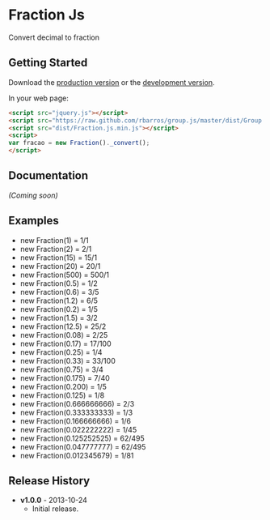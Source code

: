 # Fraction Js

Convert decimal to fraction

## Getting Started
Download the [production version][min] or the [development version][max].

[min]: https://raw.github.com/rbarros/fraction.js/master/dist/Fraction.js.min.js
[max]: https://raw.github.com/rbarros/fraction.js/master/dist/Fraction.js.js

In your web page:

```html
<script src="jquery.js"></script>
<script src="https://raw.github.com/rbarros/group.js/master/dist/Group.min.js"></script>
<script src="dist/Fraction.js.min.js"></script>
<script>
var fracao = new Fraction()._convert();
</script>
```

## Documentation
_(Coming soon)_

## Examples
 * new Fraction(1) = 1/1
 * new Fraction(2) = 2/1
 * new Fraction(15) = 15/1
 * new Fraction(20) = 20/1
 * new Fraction(500) = 500/1
 * new Fraction(0.5) = 1/2
 * new Fraction(0.6) = 3/5
 * new Fraction(1.2) = 6/5
 * new Fraction(0.2) = 1/5
 * new Fraction(1.5) = 3/2
 * new Fraction(12.5) = 25/2
 * new Fraction(0.08) = 2/25
 * new Fraction(0.17) = 17/100
 * new Fraction(0.25) = 1/4
 * new Fraction(0.33) = 33/100
 * new Fraction(0.75) = 3/4
 * new Fraction(0.175) = 7/40
 * new Fraction(0.200) = 1/5
 * new Fraction(0.125) = 1/8
 * new Fraction(0.666666666) = 2/3
 * new Fraction(0.333333333) = 1/3
 * new Fraction(0.166666666) = 1/6
 * new Fraction(0.022222222) = 1/45
 * new Fraction(0.125252525) = 62/495
 * new Fraction(0.047777777) = 62/495
 * new Fraction(0.012345679) = 1/81

## Release History

* **v1.0.0** - 2013-10-24
   - Initial release.
